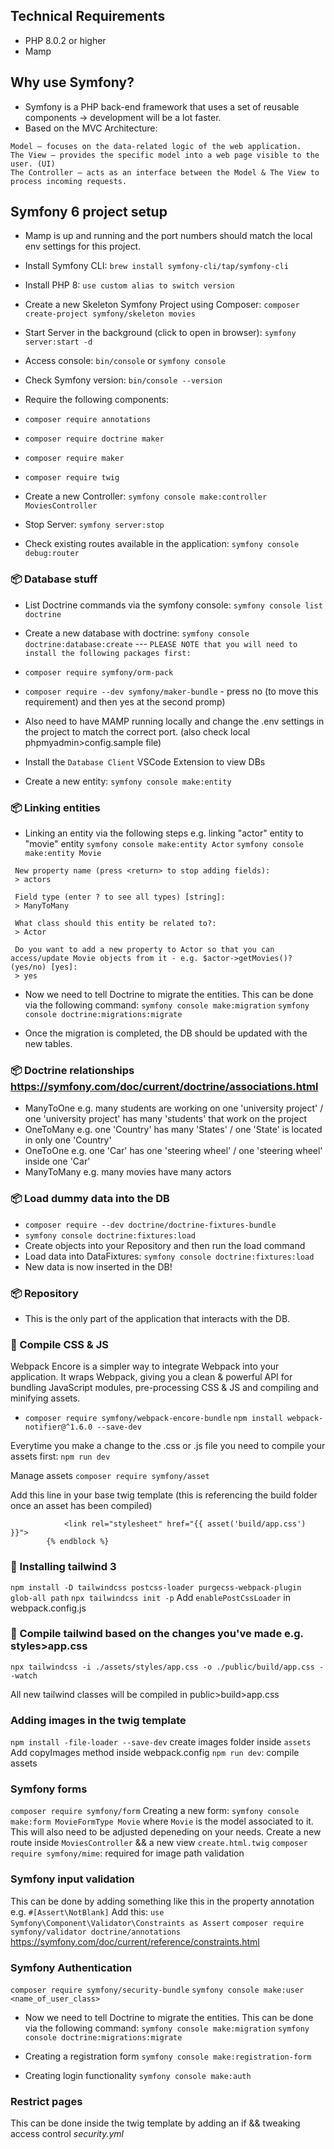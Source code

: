 ## Technical Requirements
- PHP 8.0.2 or higher
- Mamp

## Why use Symfony?
- Symfony is a PHP back-end framework that uses a set of reusable components -> development will be a lot faster.
- Based on the MVC Architecture:

```
Model – focuses on the data-related logic of the web application.
The View – provides the specific model into a web page visible to the user. (UI)
The Controller – acts as an interface between the Model & The View to process incoming requests.
```

## Symfony 6 project setup

- Mamp is up and running and the port numbers should match the local env settings for this project.

- Install Symfony CLI: `brew install symfony-cli/tap/symfony-cli`

- Install PHP 8: `use custom alias to switch version`

- Create a new Skeleton Symfony Project using Composer: `composer create-project symfony/skeleton movies`

- Start Server in the background (click to open in browser): `symfony server:start -d`

- Access console: `bin/console` or `symfony console`
- Check Symfony version: `bin/console --version`

- Require the following components:
- `composer require annotations`
- `composer require doctrine maker`
- `composer require maker`
- `composer require twig`

- Create a new Controller: `symfony console make:controller MoviesController`
- Stop Server: `symfony server:stop`
- Check existing routes available in the application: `symfony console debug:router`


### 📦 Database stuff
- List Doctrine commands via the symfony console: `symfony console list doctrine`
- Create a new database with doctrine: `symfony console doctrine:database:create` --- 
```PLEASE NOTE that you will need to install the following packages first:``` 

- `composer require symfony/orm-pack`
- `composer require --dev symfony/maker-bundle` - press no (to move this requirement) and then yes at the second promp)
- Also need to have MAMP running locally and change the .env settings in the project to match the correct port. (also check local phpmyadmin>config.sample file)

- Install the `Database Client` VSCode Extension to view DBs 
- Create a new entity: `symfony console make:entity`

### 📦 Linking entities
- Linking an entity via the following steps e.g. linking "actor" entity to "movie" entity
`symfony console make:entity Actor`
`symfony console make:entity Movie`
```
 New property name (press <return> to stop adding fields):
 > actors

 Field type (enter ? to see all types) [string]:
 > ManyToMany

 What class should this entity be related to?:
 > Actor

 Do you want to add a new property to Actor so that you can access/update Movie objects from it - e.g. $actor->getMovies()? (yes/no) [yes]:
 > yes
```

- Now we need to tell Doctrine to migrate the entities. This can be done via the following command: 
`symfony console make:migration`
`symfony console doctrine:migrations:migrate`

- Once the migration is completed, the DB should be updated with the new tables.


### 📦 Doctrine relationships https://symfony.com/doc/current/doctrine/associations.html
- ManyToOne e.g. many students are working on one 'university project' / one 'university project' has many 'students' that work on the project
- OneToMany e.g. one 'Country' has many 'States' / one 'State' is located in only one 'Country'
- OneToOne e.g. one 'Car' has one 'steering wheel' / one 'steering wheel' inside one 'Car'
- ManyToMany e.g. many movies have many actors


### 📦 Load dummy data into the DB
- `composer require --dev doctrine/doctrine-fixtures-bundle`
- `symfony console doctrine:fixtures:load`
- Create objects into your Repository and then run the load command
- Load data into DataFixtures: `symfony console doctrine:fixtures:load`
- New data is now inserted in the DB!

### 📦 Repository
- This is the only part of the application that interacts with the DB. 

### 🎨 Compile CSS & JS
Webpack Encore is a simpler way to integrate Webpack into your application. It wraps Webpack, giving you a clean & powerful API for bundling JavaScript modules, pre-processing CSS & JS and compiling and minifying assets.
- `composer require symfony/webpack-encore-bundle`
`npm install webpack-notifier@^1.6.0 --save-dev`

Everytime you make a change to the .css or .js file you need to compile your assets first:
`npm run dev`

Manage assets
`composer require symfony/asset`

Add this line in your base twig template (this is referencing the build folder once an asset has been compiled)
```{% block stylesheets %}
            <link rel="stylesheet" href="{{ asset('build/app.css') }}">
        {% endblock %}
```

### 🎨 Installing tailwind 3
`npm install -D tailwindcss postcss-loader purgecss-webpack-plugin glob-all path`
`npx tailwindcss init -p`
Add `enablePostCssLoader` in webpack.config.js
### 🎨 Compile tailwind based on the changes you've made e.g. styles>app.css

`npx tailwindcss -i ./assets/styles/app.css -o ./public/build/app.css --watch`

All new tailwind classes will be compiled in public>build>app.css


### Adding images in the twig template
`npm install -file-loader --save-dev`
create images folder inside `assets`
Add copyImages method inside webpack.config
`npm run dev`: compile assets


### Symfony forms
`composer require symfony/form`
Creating a new form: `symfony console make:form MovieFormType Movie` where `Movie` is the model associated to it. This will also need to be adjusted depeneding on your needs.
Create a new route inside `MoviesController` && a new view `create.html.twig`
`composer require symfony/mime`: required for image path validation

### Symfony input validation
This can be done by adding something like this in the property annotation e.g. `#[Assert\NotBlank]`
Add this:
`use Symfony\Component\Validator\Constraints as Assert`
`composer require symfony/validator doctrine/annotations`
https://symfony.com/doc/current/reference/constraints.html 

### Symfony Authentication
`composer require symfony/security-bundle`
`symfony console make:user <name_of_user_class>`

- Now we need to tell Doctrine to migrate the entities. This can be done via the following command: 
`symfony console make:migration`
`symfony console doctrine:migrations:migrate`

- Creating a registration form
`symfony console make:registration-form`
- Creating login functionality
`symfony console make:auth`


### Restrict pages
This can be done inside the twig template by adding an if && tweaking access control *security.yml*
